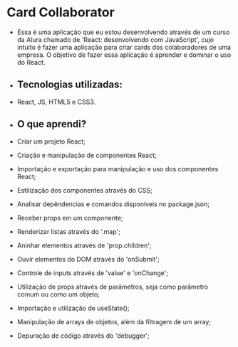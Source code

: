 # Card Collaborator # 
- Essa é uma aplicação que eu estou desenvolvendo através de um curso da Alura chamado de 'React: desenvolvendo com JavaScript', cujo intuito é fazer uma aplicação para criar cards dos colaboradores de uma empresa. O objetivo de fazer essa aplicação é aprender e dominar o uso do React.

- <h2>Tecnologias utilizadas:</h2>
- React, JS, HTML5 e CSS3.

- <h2>O que aprendi?</h2>
- Criar um projeto React;
- Criação e manipulação de componentes React;
- Importação e exportação para manipulação e uso dos componentes React;
- Estilização dos componentes através do CSS;
- Analisar depêndencias e comandos disponíveis no package.json;
- Receber props em um componente;
- Renderizar listas através do '.map';
- Aninhar elementos através de 'prop.children';
- Ouvir elementos do DOM através do 'onSubmit';
- Controle de inputs através de 'value' e 'onChange';
- Utilização de props através de parâmetros, seja como parâmetro comum ou como um objeto;
- Importação e utilização de useState();
- Manipulação de arrays de objetos, além da filtragem de um array;
- Depuração de código através do 'debugger';